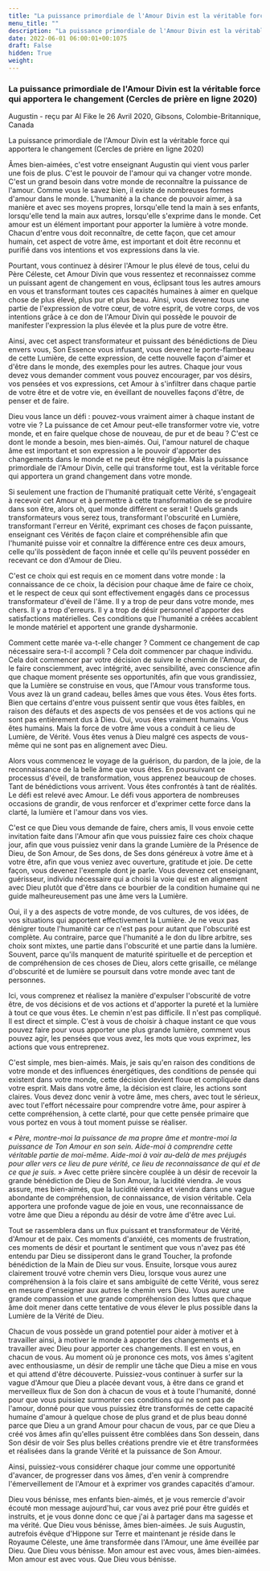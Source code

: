 ```yaml
---
title: "La puissance primordiale de l'Amour Divin est la véritable force qui apportera le changement (Cercles de prière en ligne 2020)"
menu_title: ""
description: "La puissance primordiale de l'Amour Divin est la véritable force qui apportera le changement (Cercles de prière en ligne 2020)"
date: 2022-06-01 06:00:01+00:1075
draft: False
hidden: True
weight:
---
```

### La puissance primordiale de l'Amour Divin est la véritable force qui apportera le changement (Cercles de prière en ligne 2020)

Augustin - reçu par Al Fike le 26 Avril 2020, Gibsons, Colombie-Britannique, Canada

La puissance primordiale de l'Amour Divin est la véritable force qui apportera le changement (Cercles de prière en ligne 2020)

Âmes bien-aimées, c'est votre enseignant Augustin qui vient vous parler une fois de plus. C'est le pouvoir de l'amour qui va changer votre monde. C'est un grand besoin dans votre monde de reconnaître la puissance de l'amour. Comme vous le savez bien, il existe de nombreuses formes d'amour dans le monde. L'humanité a la chance de pouvoir aimer, à sa manière et avec ses moyens propres, lorsqu'elle tend la main à ses enfants, lorsqu'elle tend la main aux autres, lorsqu'elle s'exprime dans le monde. Cet amour est un élément important pour apporter la lumière à votre monde. Chacun d'entre vous doit reconnaître, de cette façon, que cet amour humain, cet aspect de votre âme, est important et doit être reconnu et purifié dans vos intentions et vos expressions dans la vie.

Pourtant, vous continuez à désirer l'Amour le plus élevé de tous, celui du Père Céleste, cet Amour Divin que vous ressentez et reconnaissez comme un puissant agent de changement en vous, éclipsant tous les autres amours en vous et transformant toutes ces capacités humaines à aimer en quelque chose de plus élevé, plus pur et plus beau. Ainsi, vous devenez tous une partie de l'expression de votre cœur, de votre esprit, de votre corps, de vos intentions grâce à ce don de l'Amour Divin qui possède le pouvoir de manifester l'expression la plus élevée et la plus pure de votre être.

Ainsi, avec cet aspect transformateur et puissant des bénédictions de Dieu envers vous, Son Essence vous infusant, vous devenez le porte-flambeau de cette Lumière, de cette expression, de cette nouvelle façon d'aimer et d'être dans le monde, des exemples pour les autres. Chaque jour vous devez vous demander comment vous pouvez encourager, par vos désirs, vos pensées et vos expressions, cet Amour à s'infiltrer dans chaque partie de votre être et de votre vie, en éveillant de nouvelles façons d'être, de penser et de faire.

Dieu vous lance un défi : pouvez-vous vraiment aimer à chaque instant de votre vie ? La puissance de cet Amour peut-elle transformer votre vie, votre monde, et en faire quelque chose de nouveau, de pur et de beau ? C'est ce dont le monde a besoin, mes bien-aimés. Oui, l'amour naturel de chaque âme est important et son expression a le pouvoir d'apporter des changements dans le monde et ne peut être négligée. Mais la puissance primordiale de l'Amour Divin, celle qui transforme tout, est la véritable force qui apportera un grand changement dans votre monde.

Si seulement une fraction de l'humanité pratiquait cette Vérité, s'engageait à recevoir cet Amour et à permettre à cette transformation de se produire dans son être, alors oh, quel monde différent ce serait ! Quels grands transformateurs vous serez tous, transformant l'obscurité en Lumière, transformant l'erreur en Vérité, exprimant ces choses de façon puissante, enseignant ces Vérités de façon claire et compréhensible afin que l'humanité puisse voir et connaître la différence entre ces deux amours, celle qu'ils possèdent de façon innée et celle qu'ils peuvent posséder en recevant ce don d'Amour de Dieu.

C'est ce choix qui est requis en ce moment dans votre monde : la connaissance de ce choix, la décision pour chaque âme de faire ce choix, et le respect de ceux qui sont effectivement engagés dans ce processus transformateur d'éveil de l'âme. Il y a trop de peur dans votre monde, mes chers. Il y a trop d'erreurs. Il y a trop de désir personnel d'apporter des satisfactions matérielles. Ces conditions que l'humanité a créées accablent le monde matériel et apportent une grande dysharmonie.

Comment cette marée va-t-elle changer ? Comment ce changement de cap nécessaire sera-t-il accompli ? Cela doit commencer par chaque individu. Cela doit commencer par votre décision de suivre le chemin de l'Amour, de le faire consciemment, avec intégrité, avec sensibilité, avec conscience afin que chaque moment présente ses opportunités, afin que vous grandissiez, que la Lumière se construise en vous, que l'Amour vous transforme tous. Vous avez là un grand cadeau, belles âmes que vous êtes. Vous êtes forts. Bien que certains d'entre vous puissent sentir que vous êtes faibles, en raison des défauts et des aspects de vos pensées et de vos actions qui ne sont pas entièrement dus à Dieu. Oui, vous êtes vraiment humains. Vous êtes humains. Mais la force de votre âme vous a conduit à ce lieu de Lumière, de Vérité. Vous êtes venus à Dieu malgré ces aspects de vous-même qui ne sont pas en alignement avec Dieu.

Alors vous commencez le voyage de la guérison, du pardon, de la joie, de la reconnaissance de la belle âme que vous êtes. En poursuivant ce processus d'éveil, de transformation, vous apprenez beaucoup de choses. Tant de bénédictions vous arrivent. Vous êtes confrontés à tant de réalités. Le défi est relevé avec Amour. Le défi vous apportera de nombreuses occasions de grandir, de vous renforcer et d'exprimer cette force dans la clarté, la lumière et l'amour dans vos vies.

C'est ce que Dieu vous demande de faire, chers amis, Il vous envoie cette invitation faite dans l'Amour afin que vous puissiez faire ces choix chaque jour, afin que vous puissiez venir dans la grande Lumière de la Présence de Dieu, de Son Amour, de Ses dons, de Ses dons généreux à votre âme et à votre être, afin que vous veniez avec ouverture, gratitude et joie. De cette façon, vous devenez l'exemple dont je parle. Vous devenez cet enseignant, guérisseur, individu nécessaire qui a choisi la voie qui est en alignement avec Dieu plutôt que d'être dans ce bourbier de la condition humaine qui ne guide malheureusement pas une âme vers la Lumière.

Oui, il y a des aspects de votre monde, de vos cultures, de vos idées, de vos situations qui apportent effectivement la Lumière. Je ne veux pas dénigrer toute l'humanité car ce n'est pas pour autant que l'obscurité est complète. Au contraire, parce que l'humanité a le don du libre arbitre, ses choix sont mixtes, une partie dans l'obscurité et une partie dans la lumière. Souvent, parce qu'ils manquent de maturité spirituelle et de perception et de compréhension de ces choses de Dieu, alors cette grisaille, ce mélange d'obscurité et de lumière se poursuit dans votre monde avec tant de personnes.

Ici, vous comprenez et réalisez la manière d'expulser l'obscurité de votre être, de vos décisions et de vos actions et d'apporter la pureté et la lumière à tout ce que vous êtes. Le chemin n'est pas difficile. Il n'est pas compliqué. Il est direct et simple. C'est à vous de choisir à chaque instant ce que vous pouvez faire pour vous apporter une plus grande lumière, comment vous pouvez agir, les pensées que vous avez, les mots que vous exprimez, les actions que vous entreprenez.

C'est simple, mes bien-aimés. Mais, je sais qu'en raison des conditions de votre monde et des influences énergétiques, des conditions de pensée qui existent dans votre monde, cette décision devient floue et compliquée dans votre esprit. Mais dans votre âme, la décision est claire, les actions sont claires. Vous devez donc venir à votre âme, mes chers, avec tout le sérieux, avec tout l'effort nécessaire pour comprendre votre âme, pour aspirer à cette compréhension, à cette clarté, pour que cette pensée primaire que vous portez en vous à tout moment puisse se réaliser.

*« Père, montre-moi la puissance de ma propre âme et montre-moi la puissance de Ton Amour en son sein. Aide-moi à comprendre cette véritable partie de moi-même. Aide-moi à voir au-delà de mes préjugés pour aller vers ce lieu de pure vérité, ce lieu de reconnaissance de qui et de ce que je suis. »* Avec cette prière sincère couplée à un désir de recevoir la grande bénédiction de Dieu de Son Amour, la lucidité viendra. Je vous assure, mes bien-aimés, que la lucidité viendra et viendra dans une vague abondante de compréhension, de connaissance, de vision véritable. Cela apportera une profonde vague de joie en vous, une reconnaissance de votre âme que Dieu a répondu au désir de votre âme d'être avec Lui.

Tout se rassemblera dans un flux puissant et transformateur de Vérité, d'Amour et de paix. Ces moments d'anxiété, ces moments de frustration, ces moments de désir et pourtant le sentiment que vous n'avez pas été entendu par Dieu se dissiperont dans le grand Toucher, la profonde bénédiction de la Main de Dieu sur vous. Ensuite, lorsque vous aurez clairement trouvé votre chemin vers Dieu, lorsque vous aurez une compréhension à la fois claire et sans ambiguïté de cette Vérité, vous serez en mesure d'enseigner aux autres le chemin vers Dieu. Vous aurez une grande compassion et une grande compréhension des luttes que chaque âme doit mener dans cette tentative de vous élever le plus possible dans la Lumière de la Vérité de Dieu.

Chacun de vous possède un grand potentiel pour aider à motiver et à travailler ainsi, à motiver le monde à apporter des changements et à travailler avec Dieu pour apporter ces changements. Il est en vous, en chacun de vous. Au moment où je prononce ces mots, vos âmes s'agitent avec enthousiasme, un désir de remplir une tâche que Dieu a mise en vous et qui attend d'être découverte. Puissiez-vous continuer à surfer sur la vague d'Amour que Dieu a placée devant vous, à être dans ce grand et merveilleux flux de Son don à chacun de vous et à toute l'humanité, donné pour que vous puissiez surmonter ces conditions qui ne sont pas de l'amour, donné pour que vous puissiez être transformés de cette capacité humaine d'amour à quelque chose de plus grand et de plus beau donné parce que Dieu a un grand Amour pour chacun de vous, par ce que Dieu a créé vos âmes afin qu'elles puissent être comblées dans Son dessein, dans Son désir de voir Ses plus belles créations prendre vie et être transformées et réalisées dans la grande Vérité et la puissance de Son Amour.

Ainsi, puissiez-vous considérer chaque jour comme une opportunité d'avancer, de progresser dans vos âmes, d'en venir à comprendre l'émerveillement de l'Amour et à exprimer vos grandes capacités d'amour.

Dieu vous bénisse, mes enfants bien-aimés, et je vous remercie d'avoir écouté mon message aujourd'hui, car vous avez prié pour être guidés et instruits, et je vous donne donc ce que j'ai à partager dans ma sagesse et ma vérité. Que Dieu vous bénisse, âmes bien-aimées. Je suis Augustin, autrefois évêque d'Hippone sur Terre et maintenant je réside dans le Royaume Céleste, une âme transformée dans l'Amour, une âme éveillée par Dieu. Que Dieu vous bénisse. Mon amour est avec vous, âmes bien-aimées. Mon amour est avec vous. Que Dieu vous bénisse.
